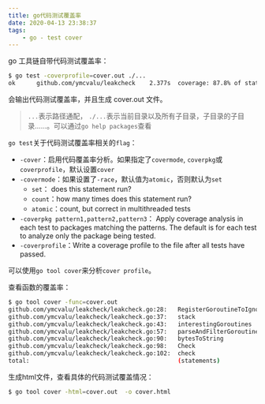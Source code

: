 ```yaml
---
title: go代码测试覆盖率
date: 2020-04-13 23:38:37
tags:
    - go - test cover
---
```

go 工具链自带代码测试覆盖率：
```sh
$ go test -coverprofile=cover.out ./...
ok      github.com/ymcvalu/leakcheck    2.377s  coverage: 87.8% of statements
```
会输出代码测试覆盖率，并且生成 cover.out 文件。

> `...`表示路径通配， `./...`表示当前目录以及所有子目录，子目录的子目录......。可以通过`go help packages`查看


`go test`关于代码测试覆盖率相关的`flag`：
- `-cover`：启用代码覆盖率分析。如果指定了`covermode`, `coverpkg`或`coverprofile`，默认设置`cover`
- `-covermode`：如果设置了`-race`，默认值为`atomic`，否则默认为`set`
    - `set`： does this statement run?
    - `count`：how many times does this statement run?
    - `atomic`：count, but correct in multithreaded tests
- `-coverpkg pattern1,pattern2,pattern3`： Apply coverage analysis in each test to packages matching the patterns. The default is for each test to analyze only the package being tested.
- `-coverprofile`：Write a coverage profile to the file after all tests have passed.

可以使用`go tool cover`来分析`cover profile`。

查看函数的覆盖率：
```sh
$ go tool cover -func=cover.out
github.com/ymcvalu/leakcheck/leakcheck.go:28:   RegisterGoroutineToIgnore       100.0%
github.com/ymcvalu/leakcheck/leakcheck.go:37:   stack                           100.0%
github.com/ymcvalu/leakcheck/leakcheck.go:43:   interestingGoroutines           100.0%
github.com/ymcvalu/leakcheck/leakcheck.go:57:   parseAndFilterGoroutine         76.5%
github.com/ymcvalu/leakcheck/leakcheck.go:90:   bytesToString                   100.0%
github.com/ymcvalu/leakcheck/leakcheck.go:98:   Check                           100.0%
github.com/ymcvalu/leakcheck/leakcheck.go:102:  check                           90.9%
total:                                          (statements)                    87.8%
```
生成html文件，查看具体的代码测试覆盖情况：
```sh
$ go tool cover -html=cover.out  -o cover.html
```


